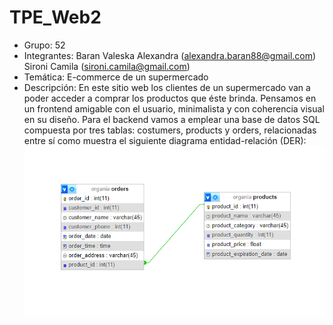 # TPE_Web2
- Grupo: 52
- Integrantes: Baran Valeska Alexandra (alexandra.baran88@gmail.com)
               Sironi Camila (sironi.camila@gmail.com)
- Temática: E-commerce de un supermercado
- Descripción: En este sitio web los clientes de un supermercado van a poder acceder a comprar los productos que éste brinda. Pensamos en un frontend amigable con el usuario, minimalista y con coherencia visual en su diseño.
Para el backend vamos a emplear una base de datos SQL compuesta por tres tablas: costumers, products y orders, relacionadas entre sí como muestra el siguiente diagrama entidad-relación (DER):
  ![DER TPE WEB](https://github.com/alexandrabaran/TPE_Web2/blob/main/DER_Organia.png)
